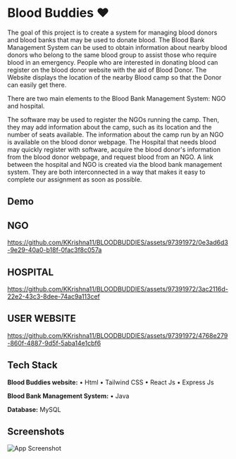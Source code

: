 
# Blood Buddies   ❤️

The goal of this project is to create a system for managing blood donors and blood banks  that may be used to donate blood. The Blood Bank Management System can be used to obtain information about nearby blood donors who belong to the same blood group to assist those who require blood in an emergency. People who are interested in donating blood can register on the blood donor website with the aid of Blood Donor. The Website displays the location of the nearby Blood camp so that the Donor can easily get there.

There are two main elements to the Blood Bank Management System: NGO and hospital.

The software may be used to register the NGOs running the  camp. Then, they may add information about the camp, such as its location and the number of seats available. The information about the camp run by an NGO is available on the blood donor webpage. The Hospital that needs blood may quickly register with software, acquire the blood donor's information from the blood donor webpage, and request blood from an NGO.
A link between the hospital and NGO is created via the blood bank management system. They are both interconnected in a way that makes it easy to complete our assignment as soon as possible.


## Demo


## NGO
https://github.com/KKrishna11/BLOODBUDDIES/assets/97391972/0e3ad6d3-9e29-40a0-b18f-0fac3f8c057a


## HOSPITAL
https://github.com/KKrishna11/BLOODBUDDIES/assets/97391972/3ac2116d-22e2-43c3-8dee-74ac9a113cef


## USER WEBSITE
https://github.com/KKrishna11/BLOODBUDDIES/assets/97391972/4768e279-860f-4887-9d5f-5aba14e1cbf6

## Tech Stack


**Blood Buddies website:**
•	Html
•	Tailwind CSS
•	React Js
•	Express Js

**Blood Bank Management System:**
•	Java
         
**Database:** MySQL



## Screenshots

![App Screenshot](https://drive.google.com/drive/folders/1n8sbnNKbfaJMYjp-L3ygFu46Igac65Bs)



